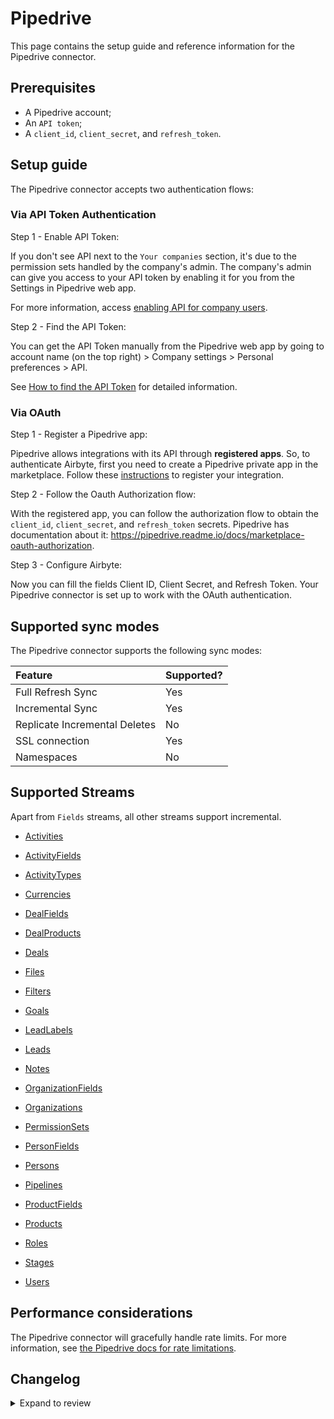 # Pipedrive

This page contains the setup guide and reference information for the Pipedrive connector.

## Prerequisites

- A Pipedrive account;
- An `API token`;
- A `client_id`, `client_secret`, and `refresh_token`.

## Setup guide

The Pipedrive connector accepts two authentication flows:

### Via API Token Authentication

Step 1 - Enable API Token:

If you don't see API next to the `Your companies` section, it's due to the permission sets handled by the company's admin. The company's admin can give you access to your API token by enabling it for you from the Settings in Pipedrive web app.

For more information, access [enabling API for company users](https://pipedrive.readme.io/docs/enabling-api-for-company-users).

Step 2 - Find the API Token:

You can get the API Token manually from the Pipedrive web app by going to account name (on the top right) > Company settings > Personal preferences > API.

See [How to find the API Token](https://pipedrive.readme.io/docs/how-to-find-the-api-token) for detailed information.

### Via OAuth

Step 1 - Register a Pipedrive app:

Pipedrive allows integrations with its API through **registered apps**. So, to authenticate Airbyte, first you need to create a Pipedrive private app in the marketplace. Follow these [instructions](https://pipedrive.readme.io/docs/marketplace-registering-the-app) to register your integration.

Step 2 - Follow the Oauth Authorization flow:

With the registered app, you can follow the authorization flow to obtain the `client_id`, `client_secret`, and `refresh_token` secrets. Pipedrive has documentation about it: https://pipedrive.readme.io/docs/marketplace-oauth-authorization.

Step 3 - Configure Airbyte:

Now you can fill the fields Client ID, Client Secret, and Refresh Token. Your Pipedrive connector is set up to work with the OAuth authentication.

## Supported sync modes

The Pipedrive connector supports the following sync modes:

| Feature                       | Supported? |
| :---------------------------- | :--------- |
| Full Refresh Sync             | Yes        |
| Incremental Sync              | Yes        |
| Replicate Incremental Deletes | No         |
| SSL connection                | Yes        |
| Namespaces                    | No         |

## Supported Streams

Apart from `Fields` streams, all other streams support incremental.

- [Activities](https://developers.pipedrive.com/docs/api/v1/Activities#getActivities)

- [ActivityFields](https://developers.pipedrive.com/docs/api/v1/ActivityFields#getActivityFields)

- [ActivityTypes](https://developers.pipedrive.com/docs/api/v1/ActivityTypes#getActivityTypes)

- [Currencies](https://developers.pipedrive.com/docs/api/v1/Currencies#getCurrencies)

- [DealFields](https://developers.pipedrive.com/docs/api/v1/DealFields#getDealFields)

- [DealProducts](https://developers.pipedrive.com/docs/api/v1/Deals#getDealProducts)

- [Deals](https://developers.pipedrive.com/docs/api/v1/Deals#getDeals)

- [Files](https://developers.pipedrive.com/docs/api/v1/Files#getFiles)

- [Filters](https://developers.pipedrive.com/docs/api/v1/Filters#getFilters)

- [Goals](https://developers.pipedrive.com/docs/api/v1/Goals#getGoals)

- [LeadLabels](https://developers.pipedrive.com/docs/api/v1/LeadLabels#getLeadLabels)

- [Leads](https://developers.pipedrive.com/docs/api/v1/Leads#getLeads)

- [Notes](https://developers.pipedrive.com/docs/api/v1/Notes#getNotes)

- [OrganizationFields](https://developers.pipedrive.com/docs/api/v1/OrganizationFields#getOrganizationFields)

- [Organizations](https://developers.pipedrive.com/docs/api/v1/Organizations#getOrganizations)

- [PermissionSets](https://developers.pipedrive.com/docs/api/v1/PermissionSets#getPermissionSets)

- [PersonFields](https://developers.pipedrive.com/docs/api/v1/PersonFields#getPersonFields)

- [Persons](https://developers.pipedrive.com/docs/api/v1/Persons#getPersons)

- [Pipelines](https://developers.pipedrive.com/docs/api/v1/Pipelines#getPipelines)

- [ProductFields](https://developers.pipedrive.com/docs/api/v1/ProductFields#getProductFields)

- [Products](https://developers.pipedrive.com/docs/api/v1/Products#getProducts)

- [Roles](https://developers.pipedrive.com/docs/api/v1/Roles#getRoles)

- [Stages](https://developers.pipedrive.com/docs/api/v1/Stages#getStages)

- [Users](https://developers.pipedrive.com/docs/api/v1/Users#getUsers)

## Performance considerations

The Pipedrive connector will gracefully handle rate limits. For more information, see [the Pipedrive docs for rate limitations](https://pipedrive.readme.io/docs/core-api-concepts-rate-limiting).

## Changelog

<details>
  <summary>Expand to review</summary>

| Version | Date       | Pull Request                                             | Subject                                                                    |
| :------ | :--------- | :------------------------------------------------------- | :------------------------------------------------------------------------- |
| 2.2.2   | 2024-01-11 | [34153](https://github.com/airbytehq/airbyte/pull/34153) | prepare for airbyte-lib                                                    |
| 2.2.1   | 2023-11-06 | [31147](https://github.com/airbytehq/airbyte/pull/31147) | Bugfix: handle records with a null data field                              |
| 2.2.0   | 2023-10-25 | [31707](https://github.com/airbytehq/airbyte/pull/31707) | Add new stream mail                                                        |
| 2.1.0   | 2023-10-10 | [31184](https://github.com/airbytehq/airbyte/pull/31184) | Add new stream goals                                                       |
| 2.0.1   | 2023-10-13 | [31151](https://github.com/airbytehq/airbyte/pull/31151) | Add additionalProperties in schemas to read custom fields                  |
| 2.0.0   | 2023-08-09 | [29293](https://github.com/airbytehq/airbyte/pull/29293) | Migrated to Low-Code CDK                                                   |
| 1.0.0   | 2023-06-29 | [27832](https://github.com/airbytehq/airbyte/pull/27832) | Remove `followers_count` field from `Products` stream                      |
| 0.1.19  | 2023-07-05 | [27967](https://github.com/airbytehq/airbyte/pull/27967) | Update `OrganizationFields` and `ProductFields` with `display_field` field |
| 0.1.18  | 2023-06-02 | [26892](https://github.com/airbytehq/airbyte/pull/26892) | Update `DialFields` schema with `pipeline_ids` property                    |
| 0.1.17  | 2023-03-21 | [24282](https://github.com/airbytehq/airbyte/pull/24282) | Bugfix handle missed `cursor_field`                                        |
| 0.1.16  | 2023-03-08 | [23789](https://github.com/airbytehq/airbyte/pull/23789) | Add 11 new streams                                                         |
| 0.1.15  | 2023-03-02 | [23705](https://github.com/airbytehq/airbyte/pull/23705) | Disable OAuth                                                              |
| 0.1.14  | 2023-03-01 | [23539](https://github.com/airbytehq/airbyte/pull/23539) | Fix schema for "activities", "check" works if empty "deals"                |
| 0.1.13  | 2022-09-16 | [16799](https://github.com/airbytehq/airbyte/pull/16799) | Migrate to per-stream state                                                |
| 0.1.12  | 2022-05-12 | [12806](https://github.com/airbytehq/airbyte/pull/12806) | Remove date-time format from schemas                                       |
| 0.1.10  | 2022-04-26 | [11870](https://github.com/airbytehq/airbyte/pull/11870) | Add 3 streams: DealFields, OrganizationFields and PersonFields             |
| 0.1.9   | 2021-12-07 | [8582](https://github.com/airbytehq/airbyte/pull/8582)   | Update connector fields title/description                                  |
| 0.1.8   | 2021-11-16 | [7875](https://github.com/airbytehq/airbyte/pull/7875)   | Extend schema for "persons" stream                                         |
| 0.1.7   | 2021-11-15 | [7968](https://github.com/airbytehq/airbyte/pull/7968)   | Update oAuth flow config                                                   |
| 0.1.6   | 2021-10-05 | [6821](https://github.com/airbytehq/airbyte/pull/6821)   | Add OAuth support                                                          |
| 0.1.5   | 2021-09-27 | [6441](https://github.com/airbytehq/airbyte/pull/6441)   | Fix normalization error                                                    |
| 0.1.4   | 2021-08-26 | [5943](https://github.com/airbytehq/airbyte/pull/5943)   | Add organizations stream                                                   |
| 0.1.3   | 2021-08-26 | [5642](https://github.com/airbytehq/airbyte/pull/5642)   | Remove date-time from deals stream                                         |
| 0.1.2   | 2021-07-23 | [4912](https://github.com/airbytehq/airbyte/pull/4912)   | Update money type to support floating point                                |
| 0.1.1   | 2021-07-19 | [4686](https://github.com/airbytehq/airbyte/pull/4686)   | Update spec.json                                                           |
| 0.1.0   | 2021-07-19 | [4686](https://github.com/airbytehq/airbyte/pull/4686)   | 🎉 New source: Pipedrive connector                                         |

</details>